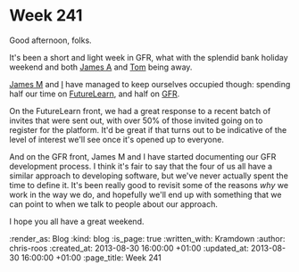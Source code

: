 Week 241
========

Good afternoon, folks.

It's been a short and light week in GFR, what with the splendid bank holiday weekend and both [James A](/james-adam) and [Tom](/tom-ward) being away.

[James M](/james-mead) and [I](/chris-roos) have managed to keep ourselves occupied though: spending half our time on [FutureLearn](http://futurelearn.com/), and half on [GFR](/).

On the FutureLearn front, we had a great response to a recent batch of invites that were sent out, with over 50% of those invited going on to register for the platform. It'd be great if that turns out to be indicative of the level of interest we'll see once it's opened up to everyone.

And on the GFR front, James M and I have started documenting our GFR development process. I think it's fair to say that the four of us all have a similar approach to developing software, but we've never actually spent the time to define it. It's been really good to revisit some of the reasons *why* we work in the way we do, and hopefully we'll end up with something that we can point to when we talk to people about our approach.

I hope you all have a great weekend.

:render_as: Blog
:kind: blog
:is_page: true
:written_with: Kramdown
:author: chris-roos
:created_at: 2013-08-30 16:00:00 +01:00
:updated_at: 2013-08-30 16:00:00 +01:00
:page_title: Week 241
